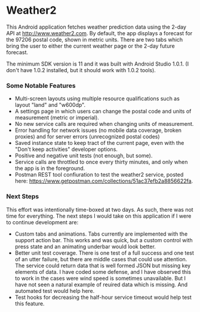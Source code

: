 # Weather2

This Android application fetches weather prediction data using the
2-day API at http://www.weather2.com.  By default, the app displays a
forecast for the 97206 postal code, shown in metric units.  There are
two tabs which bring the user to either the current weather page or
the 2-day future forecast.

The minimum SDK version is 11 and it was built with Android Studio
1.0.1.  (I don't have 1.0.2 installed, but it should work with 1.0.2
tools).

### Some Notable Features

* Multi-screen layouts using multiple resource qualifications such as
  layout "land" and "w600dp".
* A settings page in which users can change the postal code and units
  of measurement (metric or imperial).
* No new service calls are required when changing units of
  measurement.
* Error handling for network issues (no mobile data coverage, broken
  proxies) and for server errors (unrecognized postal codes)
* Saved instance state to keep tract of the current page, even with
  the "Don't keep activities" developer options.
* Positive and negative unit tests (not enough, but some).
* Service calls are throttled to once every thirty minutes, and only
  when the app is in the foreground.
* Postman REST tool confiuration to test the weather2 service, posted
  here: https://www.getpostman.com/collections/51ac37efb2a8856622fa.

### Next Steps

This effort was intentionally time-boxed at two days.  As such, there
was not time for everything.  The next steps I would take on this
application if I were to continue development are:

* Custom tabs and animations.  Tabs currently are implemented with the
  support action bar.  This works and was quick, but a custom control
  with press state and an animating underbar would look better.
* Better unit test coverage.  There is one test of a full success and
  one test of an utter failure, but there are middle cases that could
  use attention.  The service could return data that is well formed
  JSON but missing key elements of data.  I have coded some defense,
  and I have observed this to work in the cases were wind speed is
  sometimes unavailable.  But I have not seen a natural example of
  reuired data which is missing.  And automated test would help here.
* Test hooks for decreasing the half-hour service timeout would help
  test this feature.
